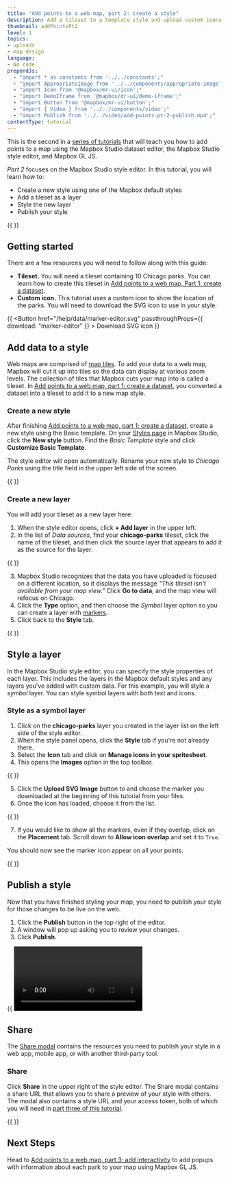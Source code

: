 ```yaml
---
title: "Add points to a web map, part 2: create a style"
description: Add a tileset to a template style and upload custom icons in Mapbox Studio.
thumbnail: addPointsPt2
level: 1
topics:
- uploads
- map design
language:
- No code
prependJs:
  - "import * as constants from '../../constants';"
  - "import AppropriateImage from '../../components/appropriate-image';"
  - "import Icon from '@mapbox/mr-ui/icon';"
  - "import DemoIframe from '@mapbox/dr-ui/demo-iframe';"
  - "import Button from '@mapbox/mr-ui/button';"
  - "import { Video } from '../../components/video';"
  - "import Publish from '../../video/add-points-pt-2-publish.mp4';"
contentType: tutorial
---
```


This is the second in a [series of tutorials](https://docs.mapbox.com/studio-manual/help/#add-points-to-a-map) that will teach you how to add points to a map using the Mapbox Studio dataset editor, the Mapbox Studio style editor, and Mapbox GL JS.

*Part 2* focuses on the Mapbox Studio style editor. In this tutorial, you will learn how to:

- Create a new style using one of the Mapbox default styles
- Add a tileset as a layer
- Style the new layer
- Publish your style

{{
<DemoIframe src="https://api.mapbox.com/styles/v1/examples/cjgiiz9ck002j2ss5zur1vjji.html?access_token=MapboxAccessToken#10.7/41.893748/-87.661557/0" />
}}

## Getting started

There are a few resources you will need to follow along with this guide:

- **Tileset.** You will need a tileset containing 10 Chicago parks. You can learn how to create this tileset in [Add points to a web map, Part 1: create a dataset](/help/tutorials/add-points-pt-1).
- **Custom icon.** This tutorial uses a custom icon to show the location of the parks. You will need to download the SVG icon to use in your style.

{{
<Button href="/help/data/marker-editor.svg" passthroughProps={{ download: "marker-editor" }} >
    <Icon name='arrow-down' inline={true} /> Download SVG icon
</Button>
}}

## Add data to a style

Web maps are comprised of [map tiles](/help/how-mapbox-works/web-apps/). To add your data to a web map, Mapbox will cut it up into tiles so the data can display at various zoom levels. The collection of tiles that Mapbox cuts your map into is called a tileset. In [Add points to a web map, part 1: create a dataset](/help/tutorials/add-points-pt-1), you converted a dataset into a tileset to add it to a new map style.

### Create a new style

After finishing [Add points to a web map, part 1: create a dataset](/help/tutorials/add-points-pt-1), create a new style using the Basic template. On your [Styles page](https://studio.mapbox.com/styles) in Mapbox Studio, click the **New style** button. Find the _Basic Template_ style and click **Customize Basic Template**.

The style editor will open automatically. Rename your new style to _Chicago Parks_ using the title field in the upper left side of the screen.

{{
  <AppropriateImage
    imageId="addPointsPt2RenameStyle"
    alt="Mapbox Studio style editor showing how to rename a style"
  />
}}

### Create a new layer

You will add your tileset as a new layer here:

1. When the style editor opens, click **+ Add layer** in the upper left.
2. In the list of _Data sources_, find your **chicago-parks** tileset, click the name of the tileset, and then click the source layer that appears to add it as the source for the layer.

{{
  <AppropriateImage
    imageId="addPointsPt2AddLayer"
    alt="screenshot illustrating how to add a new layer in Mapbox Studio"
  />
}}

3. Mapbox Studio recognizes that the data you have uploaded is focused on a different location, so it displays the message _"This tileset isn't available from your map view."_ Click **Go to data**, and the map view will refocus on Chicago.
4. Click the **Type** option, and then choose the _Symbol_ layer option so you can create a layer with [markers](/help/glossary/marker/).
5. Click back to the **Style** tab.

{{
  <AppropriateImage
    imageId="addPointsPt2CreateLayer"
    alt="screenshot illustrating how to create a new layer in Mapbox Studio"
  />
}}

## Style a layer

In the Mapbox Studio style editor, you can specify the style properties of each layer. This includes the layers in the Mapbox default styles and any layers you’ve added with custom data. For this example, you will style a *symbol* layer. You can style symbol layers with both text and icons.

### Style as a symbol layer

1. Click on the **chicago-parks** layer you created in the layer list on the left side of the style editor.
2. When the style panel opens, click the **Style** tab if you're not already there.
3. Select the **Icon** tab and click on **Manage icons in your spritesheet**.
4. This opens the **Images** option in the top toolbar.

{{
  <AppropriateImage
    imageId="addPointsPt2UploadSvg"
    alt="screenshot demonstrating the upload SVG menu in Mapbox studio"
  />
}}

5. Click the **Upload SVG Image** button to and choose the marker you downloaded at the beginning of this tutorial from your files.
6. Once the icon has loaded, choose it from the list.

{{
  <AppropriateImage
    imageId="addPointsPt2SelectIcon"
    alt="screenshot demonstrating the upload SVG menu in Mapbox studio"
  />
}}

7. If you would like to show all the markers, even if they overlap, click on the **Placement** tab. Scroll down to **Allow icon overlap** and set it to `True`.

You should now see the marker icon appear on all your points.

{{
  <AppropriateImage
    imageId="addPointsPt2IconsLoaded"
    alt="screenshot showing a style with a custom icon loaded in Mapbox Studio"
  />
}}

## Publish a style

Now that you have finished styling your map, you need to publish your style for those changes to be live on the web.

1. Click the **Publish** button in the top right of the editor.
2. A window will pop up asking you to review your changes.
3. Click **Publish**.

{{
  <Video
    filename={Publish}
    title="Comparing styles in the Publish modal"
  />
}}

## Share

The [Share modal](https://docs.mapbox.com/studio-manual/overview/publish-your-style/) contains the resources you need to publish your style in a web app, mobile app, or with another third-party tool.

### Share

Click **Share** in the upper right of the style editor. The Share modal contains a share URL that allows you to share a preview of your style with others. The modal also contains a style URL and your access token, both of which you will need in [part three of this tutorial](/help/tutorials/add-points-pt-3/).

{{
  <AppropriateImage
    imageId="addPointsPt2ShareStyle"
    alt="Screenshot showing the share section for a style in Mapbox Studio"
  />
}}

## Next Steps

Head to [Add points to a web map, part 3: add interactivity](/help/tutorials/add-points-pt-3/) to add popups with information about each park to your map using Mapbox GL JS.
